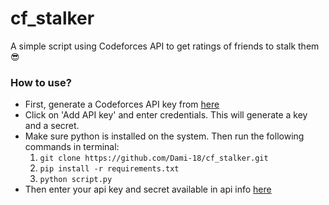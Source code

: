 # cf_stalker
A simple script using Codeforces API to get ratings of friends to stalk them 😎

### How to use?
* First, generate a Codeforces API key from [here](https://codeforces.com/settings/api)
* Click on 'Add API key' and enter credentials. This will generate a key and a secret.
* Make sure python is installed on the system. Then run the following commands in terminal:
  1. `git clone https://github.com/Dami-18/cf_stalker.git`
  2. `pip install -r requirements.txt`
  3. `python script.py` 
* Then enter your api key and secret available in api info [here](https://codeforces.com/settings/api)
